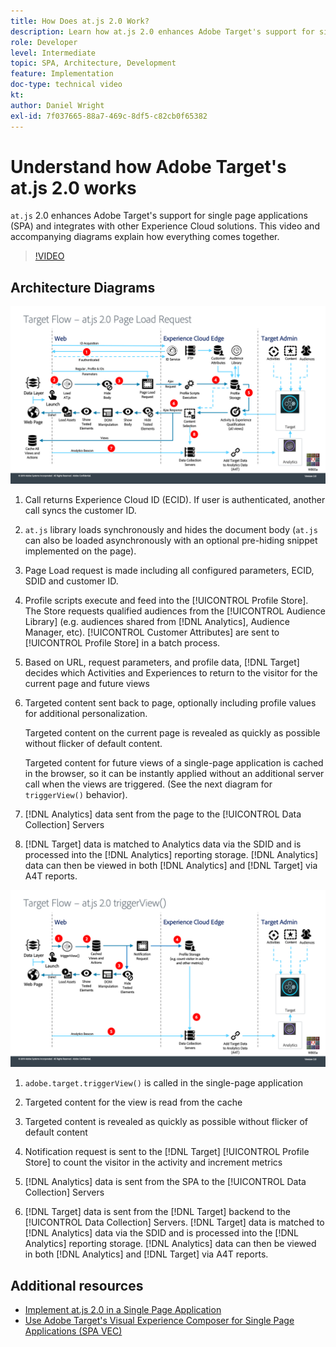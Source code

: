 ```yaml
---
title: How Does at.js 2.0 Work?
description: Learn how at.js 2.0 enhances Adobe Target's support for single page applications (SPA) and integrates with other Experience Cloud solutions.
role: Developer
level: Intermediate
topic: SPA, Architecture, Development
feature: Implementation
doc-type: technical video
kt:
author: Daniel Wright
exl-id: 7f037665-88a7-469c-8df5-c82cb0f65382
---
```

# Understand how Adobe Target's at.js 2.0 works

`at.js` 2.0 enhances Adobe Target's support for single page applications (SPA) and integrates with other Experience Cloud solutions. This video and accompanying diagrams explain how everything comes together.

>[!VIDEO](https://video.tv.adobe.com/v/26250?quality=12)

## Architecture Diagrams

![at.js 2.0 behavior on page load](assets/pageload.png)

1. Call returns Experience Cloud ID (ECID). If user is authenticated, another call syncs the customer ID.

1. `at.js` library loads synchronously and hides the document body (`at.js` can also be loaded asynchronously with an optional pre-hiding snippet implemented on the page).  

1. Page Load request is made including all configured parameters, ECID, SDID and customer ID.

1. Profile scripts execute and feed into the [!UICONTROL Profile Store]. The Store requests qualified audiences from the [!UICONTROL Audience Library] (e.g. audiences shared from [!DNL Analytics], Audience Manager, etc). [!UICONTROL Customer Attributes] are sent to [!UICONTROL Profile Store] in a batch process.
1. Based on URL, request parameters, and profile data, [!DNL Target] decides which Activities and Experiences to return to the visitor for the current page and future views

1. Targeted content sent back to page, optionally including profile values for additional personalization.

   Targeted content on the current page is revealed as quickly as possible without flicker of default content.

   Targeted content for future views of a single-page application is cached in the browser, so it can be instantly applied without an additional server call when the views are triggered. (See the next diagram for `triggerView()` behavior).

1. [!DNL Analytics] data sent from the page to the [!UICONTROL Data Collection] Servers
1. [!DNL Target] data is matched to Analytics data via the SDID and is processed into the [!DNL Analytics] reporting storage. [!DNL Analytics] data can then be viewed in both [!DNL Analytics] and [!DNL Target] via A4T reports.

![at.js 2.0 behavior when the triggerView() function is used](assets/triggerview.png)

1. `adobe.target.triggerView()` is called in the single-page application
1. Targeted content for the view is read from the cache

1. Targeted content is revealed as quickly as possible without flicker of default content

1. Notification request is sent to the [!DNL Target] [!UICONTROL Profile Store] to count the visitor in the activity and increment metrics
1. [!DNL Analytics] data is sent from the SPA to the [!UICONTROL Data Collection] Servers

1. [!DNL Target] data is sent from the [!DNL Target] backend to the [!UICONTROL Data Collection] Servers. [!DNL Target] data is matched to [!DNL Analytics] data via the SDID and is processed into the [!DNL Analytics] reporting storage. [!DNL Analytics] data can then be viewed in both [!DNL Analytics] and [!DNL Target] via A4T reports.

## Additional resources

* [Implement at.js 2.0 in a Single Page Application](implement-atjs-20-in-a-single-page-application.md)
* [Use Adobe Target's Visual Experience Composer for Single Page Applications (SPA VEC)](../experiences/use-the-visual-experience-composer-for-single-page-applications.md)
